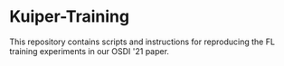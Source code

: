# Kuiper-Training

This repository contains scripts and instructions for reproducing the FL training experiments in our OSDI '21 paper.

